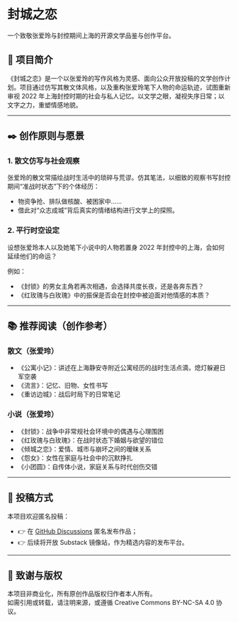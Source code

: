 # 封城之恋

一个致敬张爱玲与封控期间上海的开源文学品鉴与创作平台。

## 📘 项目简介

《封城之恋》是一个以张爱玲的写作风格为灵感、面向公众开放投稿的文学创作计划。项目通过仿写其散文体风格，以及重构张爱玲笔下人物的命运轨迹，试图重新审视 2022 年上海封控时期的社会与私人记忆。以文学之眼，凝视失序日常；以文字之力，重塑情感地貌。

---

## ✒️ 创作原则与愿景

### 1. 散文仿写与社会观察

张爱玲的散文常描绘战时生活中的琐碎与荒谬。仿其笔法，以细致的观察书写封控期间“准战时状态”下的个体经历：

- 物资争抢、排队做核酸、被困家中……
- 借此对“众志成城”背后真实的情绪结构进行文学上的探照。

### 2. 平行时空设定

设想张爱玲本人以及她笔下小说中的人物若置身 2022 年封控中的上海，会如何延续他们的命运？

例如：

- 《封锁》的男女主角若再次相遇，会选择共度长夜，还是各奔东西？
- 《红玫瑰与白玫瑰》中的振保是否会在封控中被迫面对他情感的本质？

---

## 📚 推荐阅读（创作参考）

### 散文（张爱玲）

- 《公寓小记》：讲述在上海静安寺附近公寓经历的战时生活点滴，熄灯躲避日军空袭  
- 《流言》：记忆、旧物、女性书写  
- 《重访边城》：战后时局下的日常笔记

### 小说（张爱玲）

- 《封锁》：战争中非常规社会环境中的偶遇与心理围困  
- 《红玫瑰与白玫瑰》：在战时状态下婚姻与欲望的错位  
- 《倾城之恋》：爱情、城市与崩坏之间的暧昧关系  
- 《怨女》：女性在家庭与社会中的沉默挣扎  
- 《小团圆》：自传体小说，家庭关系与时代创伤交错  
---

## 📨 投稿方式

本项目欢迎匿名投稿：

- 👉 在 [GitHub Discussions](#) 匿名发布作品；
- 👉 后续将开放 Substack 镜像站，作为精选内容的发布平台。

---

## 🤝 致谢与版权

本项目非商业化，所有原创作品版权归作者本人所有。  
如需引用或转载，请注明来源，或遵循 Creative Commons BY-NC-SA 4.0 协议。
